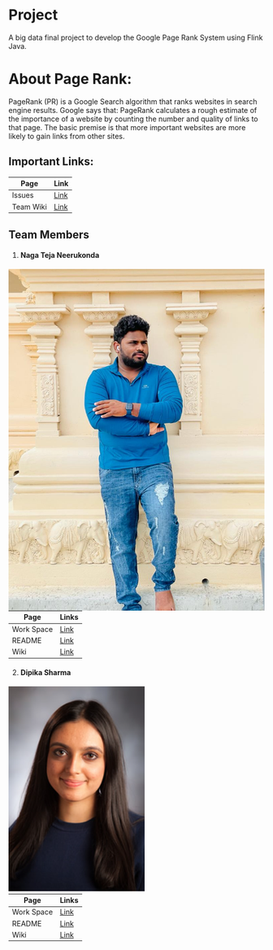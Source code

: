 # Project
A big data final project to develop the Google Page Rank System using Flink Java.

# About Page Rank:
PageRank (PR) is a Google Search algorithm that ranks websites in search engine results. Google says that: PageRank calculates a rough estimate of the importance of a website by counting the number and quality of links to that page. The basic premise is that more important websites are more likely to gain links from other sites.


## Important Links:


|Page|Link|
|--|--|
|Issues|[Link](https://github.com/amulyareddybaddam/BigdataFlinkJavaGroup4/issues)|
|Team Wiki|[Link](https://github.com/amulyareddybaddam/BigdataFlinkJavaGroup4/wiki)|

## Team Members
1. #### Naga Teja Neerukonda

<img src="https://github.com/amulyareddybaddam/BigdataFlinkJavaGroup4/blob/main/Images/Teja.jpeg"
     alt="Teja_N"
     style="float: left; margin-right: 10px;" />

            

   |Page|Links|
   |--|--|
   |Work Space|[Link](https://github.com/amulyareddybaddam/BigdataFlinkJavaGroup4/tree/main/NagaTeja-Neerukonda-WorkSpace)|
   |README|[Link](https://github.com/amulyareddybaddam/BigdataFlinkJavaGroup4/blob/main/NagaTeja-Neerukonda-WorkSpace/README.md)|
   |Wiki|[Link](https://github.com/amulyareddybaddam/BigdataFlinkJavaGroup4/wiki/NagaTeja-Neerukonda)|

2.  #### Dipika Sharma
<img src="https://github.com/amulyareddybaddam/BigdataFlinkJavaGroup4/blob/main/Images/DipikaSharma.PNG"
     alt="Dipika"
     style="float: left; margin-right: 10px;" />

 |Page|Links|
   |--|--|
   |Work Space|[Link](https://github.com/amulyareddybaddam/BigdataFlinkJavaGroup4/tree/main/dipika-sharma-workspace)|
   |README|[Link](https://github.com/amulyareddybaddam/BigdataFlinkJavaGroup4/blob/main/dipika-sharma-workspace/Readme.md)|
   |Wiki|[Link](https://github.com/amulyareddybaddam/BigdataFlinkJavaGroup4/wiki/Dipika-Sharma:-My-wiki)|
